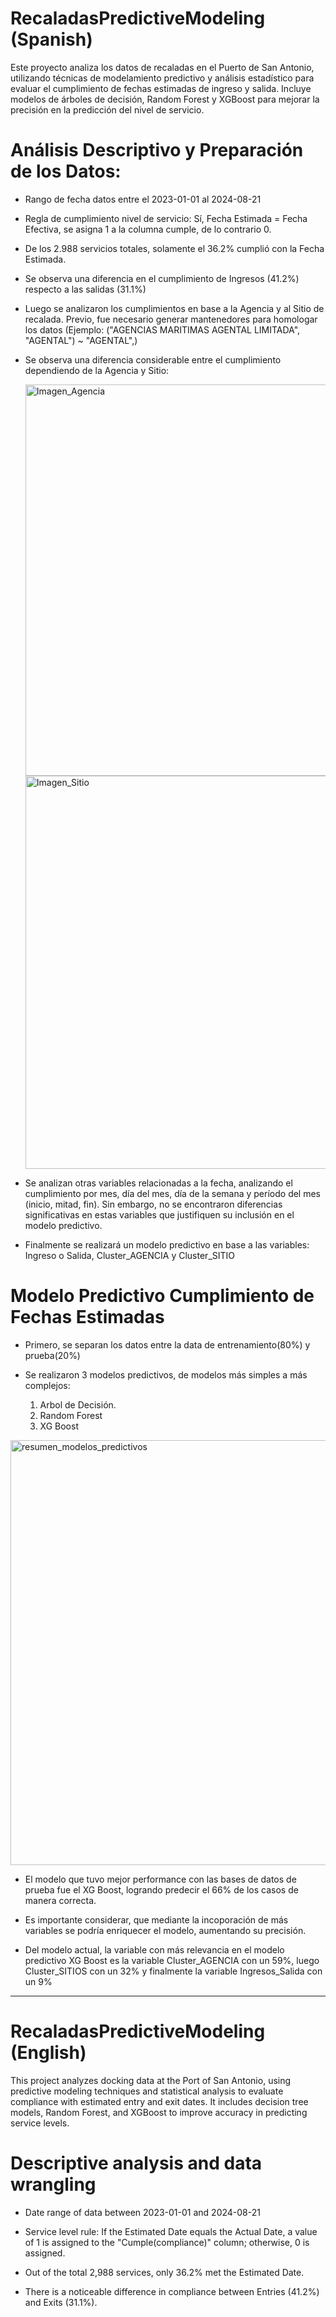 # RecaladasPredictiveModeling (Spanish)
Este proyecto analiza los datos de recaladas en el Puerto de San Antonio, utilizando técnicas de modelamiento predictivo y análisis estadístico para evaluar el cumplimiento de fechas estimadas de ingreso y salida. Incluye modelos de árboles de decisión, Random Forest y XGBoost para mejorar la precisión en la predicción del nivel de servicio.

# Análisis Descriptivo y Preparación de los Datos:
- Rango de fecha datos entre el 2023-01-01 al 2024-08-21

- Regla de cumplimiento nivel de servicio: Sí, Fecha Estimada = Fecha Efectiva, se asigna 1 a la columna cumple, de lo contrario 0.

- De los 2.988 servicios totales, solamente el 36.2% cumplió con la Fecha Estimada.

- Se observa una diferencia en el cumplimiento de Ingresos (41.2%) respecto a las salidas (31.1%)

- Luego se analizaron los cumplimientos en base a la Agencia y al Sitio de recalada. Previo, fue necesario generar mantenedores para homologar los datos (Ejemplo: ("AGENCIAS MARITIMAS AGENTAL LIMITADA", "AGENTAL") ~ "AGENTAL",)

- Se observa una diferencia considerable entre el cumplimiento dependiendo de la Agencia y Sitio:

  <img width="626" alt="Imagen_Agencia" src="https://github.com/user-attachments/assets/91984483-0826-4759-bb23-7a7f656516a7">

  <img width="629" alt="Imagen_Sitio" src="https://github.com/user-attachments/assets/7d98c61e-3d0b-49dd-89c2-95cad6d1aab9">

- Se analizan otras variables relacionadas a la fecha, analizando el cumplimiento por mes, día del mes, día de la semana y período del mes (inicio, mitad, fin). Sin embargo, no se encontraron diferencias significativas en estas variables que justifiquen su inclusión en el modelo predictivo.

- Finalmente se realizará un modelo predictivo en base a las variables: Ingreso o Salida, Cluster_AGENCIA y Cluster_SITIO

# Modelo Predictivo Cumplimiento de Fechas Estimadas

- Primero, se separan los datos entre la data de entrenamiento(80%) y prueba(20%)

- Se realizaron 3 modelos predictivos, de modelos más simples a más complejos:
  1. Arbol de Decisión.
  2. Random Forest
  3. XG Boost

<img width="680" alt="resumen_modelos_predictivos" src="https://github.com/user-attachments/assets/c2e52b64-829b-4a3f-befe-f21370428721">

- El modelo que tuvo mejor performance con las bases de datos de prueba fue el XG Boost, logrando predecir el 66% de los casos de manera correcta.

- Es importante considerar, que mediante la incoporación de más variables se podría enriquecer el modelo, aumentando su precisión.

- Del modelo actual, la variable con más relevancia en el modelo predictivo XG Boost es la variable Cluster_AGENCIA con un 59%, luego Cluster_SITIOS con un 32% y finalmente la variable Ingresos_Salida con un 9%

___________________________________________________________________________________________________________________________________________________________________________________

# RecaladasPredictiveModeling (English)
This project analyzes docking data at the Port of San Antonio, using predictive modeling techniques and statistical analysis to evaluate compliance with estimated entry and exit dates. It includes decision tree models, Random Forest, and XGBoost to improve accuracy in predicting service levels.

# Descriptive analysis and data wrangling 
- Date range of data between 2023-01-01 and 2024-08-21

- Service level rule: If the Estimated Date equals the Actual Date, a value of 1 is assigned to the "Cumple(compliance)" column; otherwise, 0 is assigned.

- Out of the total 2,988 services, only 36.2% met the Estimated Date.

- There is a noticeable difference in compliance between Entries (41.2%) and Exits (31.1%).






